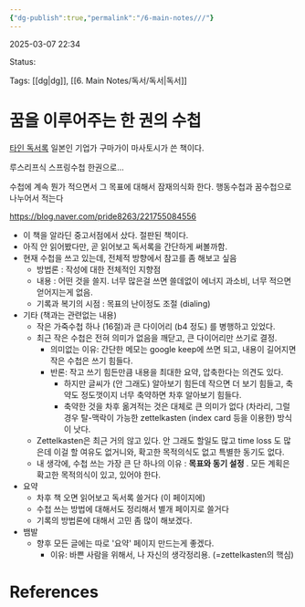 ```yaml
---
{"dg-publish":true,"permalink":"/6-main-notes///"}
---
```


2025-03-07 22:34

Status: 

Tags: [[dg\|dg]], [[6. Main Notes/독서/독서\|독서]] 

# 꿈을 이루어주는 한 권의 수첩
[타인 독서록](https://blog.naver.com/pride8263/221755084556) 
일본인 기업가 구마가이 마사토시가 쓴 책이다.

루스리프식 스프링수첩 한권으로...

수첩에 계속 뭔가 적으면서 그 목표에 대해서 잠재의식화 한다.
행동수첩과 꿈수첩으로 나누어서 적는다

  https://blog.naver.com/pride8263/221755084556
- 이 책을 알라딘 중고서점에서 샀다. 절판된 책이다.
- 아직 안 읽어봤다만, 곧 읽어보고 독서록을 간단하게 써볼까함.
- 현재 수첩을 쓰고 있는데, 전체적 방향에서 참고를 좀 해보고 싶음
	- 방법론 : 작성에 대한 전체적인 지향점
	- 내용 : 어떤 것을 쓸지. 너무 많은걸 쓰면 쓸데없이 에너지 과소비, 너무 적으면 얻어지는게 없음.
	- 기록과 복기의 시점 : 목표의 난이정도 조절 (dialing)
- 기타 (책과는 관련없는 내용)
	- 작은 가죽수첩 하나 (16절)과 큰 다이어리 (b4 정도) 를 병행하고 있었다.
	- 최근 작은 수첩은 전혀 의미가 없음을 깨닫고, 큰 다이어리만 쓰기로 결정.
		- 의미없는 이유: 간단한 메모는 google keep에 쓰면 되고, 내용이 길어지면 작은 수첩은 쓰기 힘들다.
		- 반론: 작고 쓰기 힘든만큼 내용을 최대한 요약, 압축한다는 의견도 있다.
			- 하지만 글씨가 (안 그래도) 알아보기 힘든데 작으면 더 보기 힘들고, 축약도 정도껏이지 너무 축약하면 차후 알아보기 힘들다.
			- 축약한 것을 차후 옮겨적는 것은 대체로 큰 의미가 없다 (차라리, 그럴 경우 탈-맥락이 가능한 zettelkasten (index card 등을 이용한) 방식이 낫다.
	- Zettelkasten은 최근 거의 않고 있다. 안 그래도 할일도 많고 time loss 도 많은데 이걸 할 여유도 없거니와, 확고한 목적의식도 없고 특별한 동기도 없다.
	- 내 생각에, 수첩 쓰는 가장 큰 단 하나의 이유 : **목표와 동기 설정** . 모든 계획은 확고한 목적의식이 있고, 있어야 한다.
- 요약
	- 차후 책 오면 읽어보고 독서록 쓸거다 (이 페이지에)
	- 수첩 쓰는 방법에 대해서도 정리해서 별개 페이지로 쓸거다
	- 기록의 방법론에 대해서 고민 좀 많이 해보겠다.
- 뱀발
	- 향후 모든 글에는 따로 '요약' 페이지 만드는게 좋겠다.
		- 이유: 바쁜 사람을 위해서, 나 자신의 생각정리용. (=zettelkasten의 핵심)
# References